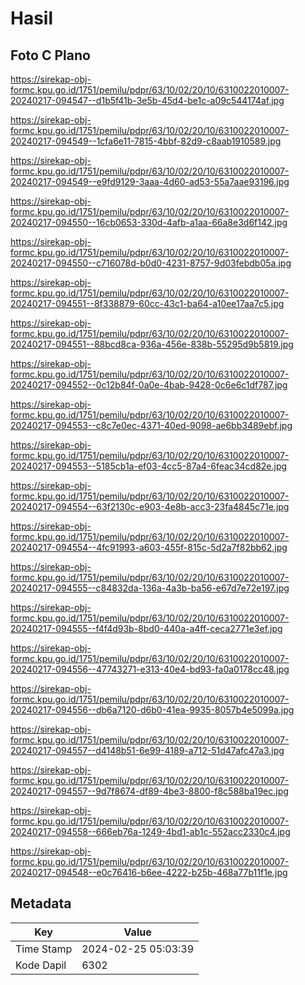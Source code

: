 # Hasil

## Foto C Plano

https://sirekap-obj-formc.kpu.go.id/1751/pemilu/pdpr/63/10/02/20/10/6310022010007-20240217-094547--d1b5f41b-3e5b-45d4-be1c-a09c544174af.jpg

https://sirekap-obj-formc.kpu.go.id/1751/pemilu/pdpr/63/10/02/20/10/6310022010007-20240217-094549--1cfa6e11-7815-4bbf-82d9-c8aab1910589.jpg

https://sirekap-obj-formc.kpu.go.id/1751/pemilu/pdpr/63/10/02/20/10/6310022010007-20240217-094549--e9fd9129-3aaa-4d60-ad53-55a7aae93196.jpg

https://sirekap-obj-formc.kpu.go.id/1751/pemilu/pdpr/63/10/02/20/10/6310022010007-20240217-094550--16cb0653-330d-4afb-a1aa-66a8e3d6f142.jpg

https://sirekap-obj-formc.kpu.go.id/1751/pemilu/pdpr/63/10/02/20/10/6310022010007-20240217-094550--c716078d-b0d0-4231-8757-9d03febdb05a.jpg

https://sirekap-obj-formc.kpu.go.id/1751/pemilu/pdpr/63/10/02/20/10/6310022010007-20240217-094551--8f338879-60cc-43c1-ba64-a10ee17aa7c5.jpg

https://sirekap-obj-formc.kpu.go.id/1751/pemilu/pdpr/63/10/02/20/10/6310022010007-20240217-094551--88bcd8ca-936a-456e-838b-55295d9b5819.jpg

https://sirekap-obj-formc.kpu.go.id/1751/pemilu/pdpr/63/10/02/20/10/6310022010007-20240217-094552--0c12b84f-0a0e-4bab-9428-0c6e6c1df787.jpg

https://sirekap-obj-formc.kpu.go.id/1751/pemilu/pdpr/63/10/02/20/10/6310022010007-20240217-094553--c8c7e0ec-4371-40ed-9098-ae6bb3489ebf.jpg

https://sirekap-obj-formc.kpu.go.id/1751/pemilu/pdpr/63/10/02/20/10/6310022010007-20240217-094553--5185cb1a-ef03-4cc5-87a4-6feac34cd82e.jpg

https://sirekap-obj-formc.kpu.go.id/1751/pemilu/pdpr/63/10/02/20/10/6310022010007-20240217-094554--63f2130c-e903-4e8b-acc3-23fa4845c71e.jpg

https://sirekap-obj-formc.kpu.go.id/1751/pemilu/pdpr/63/10/02/20/10/6310022010007-20240217-094554--4fc91993-a603-455f-815c-5d2a7f82bb62.jpg

https://sirekap-obj-formc.kpu.go.id/1751/pemilu/pdpr/63/10/02/20/10/6310022010007-20240217-094555--c84832da-136a-4a3b-ba56-e67d7e72e197.jpg

https://sirekap-obj-formc.kpu.go.id/1751/pemilu/pdpr/63/10/02/20/10/6310022010007-20240217-094555--f4f4d93b-8bd0-440a-a4ff-ceca2771e3ef.jpg

https://sirekap-obj-formc.kpu.go.id/1751/pemilu/pdpr/63/10/02/20/10/6310022010007-20240217-094556--47743271-e313-40e4-bd93-fa0a0178cc48.jpg

https://sirekap-obj-formc.kpu.go.id/1751/pemilu/pdpr/63/10/02/20/10/6310022010007-20240217-094556--db6a7120-d6b0-41ea-9935-8057b4e5099a.jpg

https://sirekap-obj-formc.kpu.go.id/1751/pemilu/pdpr/63/10/02/20/10/6310022010007-20240217-094557--d4148b51-6e99-4189-a712-51d47afc47a3.jpg

https://sirekap-obj-formc.kpu.go.id/1751/pemilu/pdpr/63/10/02/20/10/6310022010007-20240217-094557--9d7f8674-df89-4be3-8800-f8c588ba19ec.jpg

https://sirekap-obj-formc.kpu.go.id/1751/pemilu/pdpr/63/10/02/20/10/6310022010007-20240217-094558--666eb76a-1249-4bd1-ab1c-552acc2330c4.jpg

https://sirekap-obj-formc.kpu.go.id/1751/pemilu/pdpr/63/10/02/20/10/6310022010007-20240217-094548--e0c76416-b6ee-4222-b25b-468a77b11f1e.jpg


## Metadata

| Key        | Value               |
| ---------- | ------------------- |
| Time Stamp | 2024-02-25 05:03:39 |
| Kode Dapil | 6302                |



